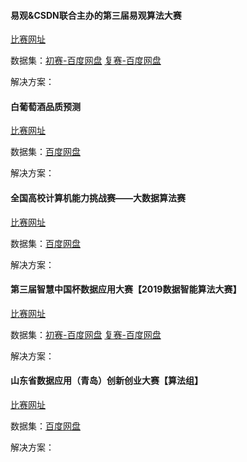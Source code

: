 ####  易观&CSDN联合主办的第三届易观算法大赛 

[比赛网址](https://www.tinymind.cn/competitions/48) 

数据集：[初赛-百度网盘]()	[复赛-百度网盘]()

解决方案：



#### 白葡萄酒品质预测

[比赛网址]( https://god.yanxishe.com/15)

数据集：[百度网盘]()

解决方案：



#### 全国高校计算机能力挑战赛——大数据算法赛

[比赛网址]( http://www.ncccu.org.cn/case1.html)

数据集：[百度网盘]()

解决方案：



#### 第三届智慧中国杯数据应用大赛【2019数据智能算法大赛】

[比赛网址]( [https://www.dcjingsai.com/common/cmpt/2019%E6%95%B0%E6%8D%AE%E6%99%BA%E8%83%BD%E7%AE%97%E6%B3%95%E5%A4%A7%E8%B5%9B_%E7%AB%9E%E8%B5%9B%E4%BF%A1%E6%81%AF.html](https://www.dcjingsai.com/common/cmpt/2019数据智能算法大赛_竞赛信息.html) )

数据集：[初赛-百度网盘]()	[复赛-百度网盘]()

解决方案：



#### 山东省数据应用（青岛）创新创业大赛【算法组】

[比赛网址]( [http://sdac.qingdao.gov.cn/common/cmpt/%E8%AF%86%E5%88%AB%E5%A4%B1%E4%BF%A1%E4%BC%81%E4%B8%9A%E5%A4%A7%E8%B5%9B_%E7%AB%9E%E8%B5%9B%E4%BF%A1%E6%81%AF.html](http://sdac.qingdao.gov.cn/common/cmpt/识别失信企业大赛_竞赛信息.html) )

数据集：[百度网盘]()

解决方案：